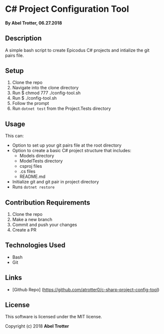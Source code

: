 # C# Project Configuration Tool

#### By Abel Trotter, 06.27.2018

## Description

A simple bash script to create Epicodus C# projects and intialize the git pairs file.

## Setup

1. Clone the repo
1. Navigate into the clone directory
1. Run $ chmod 777 ./config-tool.sh
1. Run $ ./config-tool.sh
1. Follow the prompt
1. Run `dotnet test` from the Project.Tests directory

## Usage

This can:
* Option to set up your git pairs file at the root directory
* Option to create a basic C# project structure that includes:
  * Models directory
  * ModelTests directory
  * csproj files
  * .cs files
  * README.md
* Initialize git and git pair in project directory
* Runs `dotnet restore`

## Contribution Requirements

1. Clone the repo
1. Make a new branch
1. Commit and push your changes
1. Create a PR

## Technologies Used

* Bash
* Git

## Links

* [Github Repo] (https://github.com/atrotter0/c-sharp-project-config-tool)

## License

This software is licensed under the MIT license.

Copyright (c) 2018 **Abel Trotter**